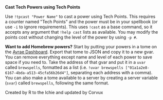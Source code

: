 **Cast Tech Powers using Tech Points**

Use `!tpcast "Power Name"` to cast a power using Tech Points.  This requires a counter named "Tech Points" and the power must be in your spellbook (or use `-i` to ignore requirements). This uses `!cast` as a base command, so it accepts any argument that `!help cast` lists as available.  You may modify the points cost without changing the level of the power by using `-p #`.

 **Want to add Homebrew powers?**
Start by putting your powers in a tome on the [Avrae Dashboard](https://avrae.io/dashboard/homebrew/spells).  Export that tome to JSON and copy it to a new gvar.  You can remove everything except name and level of each power to save space if you need to.  Take the address of that gvar and put it in a `uvar` called `brewspells`, formatted as a list (i.e. `!uvar brewspells ["01a1a2e8-6167-4bda-a513-45cfa56b26d4"]`, separating each address with a comma).  You can also make a tome available to a server by creating a server variable (`svar`) called `brewspells`, following the same format.

Created by R to the Ichie and updated by Corvux